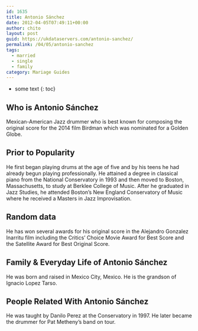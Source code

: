 ```yaml
---
id: 1635
title: Antonio Sánchez
date: 2012-04-05T07:49:11+00:00
author: chito
layout: post
guid: https://ukdataservers.com/antonio-sanchez/
permalink: /04/05/antonio-sanchez  
tags:
  - married
  - single
  - family
category: Mariage Guides
---
```


* some text
{: toc}


## Who is  Antonio Sánchez
                  
                  
                  
Mexican-American Jazz drummer who is best known for composing the original score for the 2014 film Birdman which was nominated for a Golden Globe. 
                  
                
                
                
## Prior to Popularity 
                  
                  
                  
He first began playing drums at the age of five and by his teens he had already begun playing professionally. He attained a degree in classical piano from the National Conservatory in 1993 and then moved to Boston, Massachusetts, to study at Berklee College of Music. After he graduated in Jazz Studies, he attended Boston&#8217;s New England Conservatory of Music where he received a Masters in Jazz Improvisation. 
                  
                
                
                
## Random data 
                  
                  
                  
He has won several awards for his original score in the Alejandro Gonzalez Inarritu film including the Critics&#8217; Choice Movie Award for Best Score and the Satellite Award for Best Original Score.
                  
                
                
                
## Family & Everyday Life of Antonio Sánchez
                  
                  
                  
He was born and raised in Mexico City, Mexico. He is the grandson of Ignacio Lopez Tarso. 
                  
                
                
                
## People Related With  Antonio Sánchez
                  
                  
                  
He was taught by Danilo Perez at the Conservatory in 1997. He later became the drummer for Pat Metheny&#8217;s band on tour. 
                  
                
              
            
          
          
          
    
    
  
